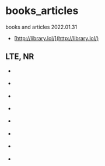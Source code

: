 # books_articles

books and articles 2022.01.31


* [http://library.lol/](http://library.lol/)

## LTE, NR
* []()
* []()
* []()
* []()
* []()
* []()
* []()



* []()

